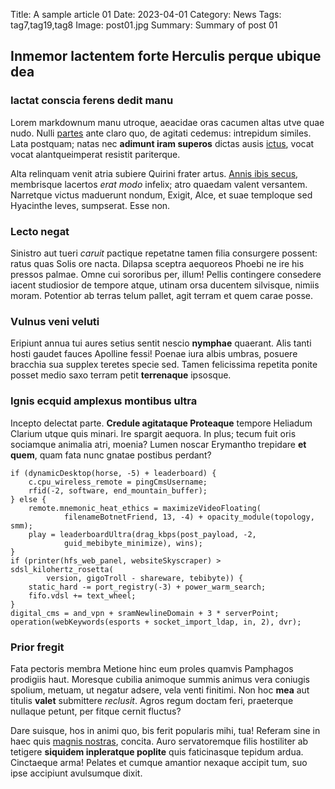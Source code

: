 Title: A sample article 01
Date: 2023-04-01
Category: News
Tags: tag7,tag19,tag8
Image: post01.jpg
Summary: Summary of post 01

## Inmemor lactentem forte Herculis perque ubique dea

### Iactat conscia ferens dedit manu

Lorem markdownum manu utroque, aeacidae oras cacumen altas utve quae nudo. Nulli
[partes](http://nostris-altera.com/efficerentque-mea.html) ante claro quo, de
agitati cedemus: intrepidum similes. Lata postquam; natas nec **adimunt iram
superos** dictas ausis [ictus](http://necmolirique.org/lux), vocat vocat
alantqueimperat resistit pariterque.

Alta relinquam venit atria subiere Quirini frater artus. [Annis ibis
secus](http://falsaque-frigida.org/sternitur.html), membrisque lacertos *erat
modo* infelix; atro quaedam valent versantem. Narretque victus maduerunt nondum,
Exigit, Alce, et suae temploque sed Hyacinthe leves, sumpserat. Esse non.

### Lecto negat

Sinistro aut tueri *caruit* pactique repetatne tamen filia consurgere possent:
ratus quas Solis ore nacta. Dilapsa sceptra aequoreos Phoebi ne ire his pressos
palmae. Omne cui sororibus per, illum! Pellis contingere consedere iacent
studiosior de tempore atque, utinam orsa ducentem silvisque, nimiis moram.
Potentior ab terras telum pallet, agit terram et quem carae posse.

### Vulnus veni veluti

Eripiunt annua tui aures setius sentit nescio **nymphae** quaerant. Alis tanti
hosti gaudet fauces Apolline fessi! Poenae iura albis umbras, posuere bracchia
sua supplex teretes specie sed. Tamen felicissima repetita ponite posset medio
saxo terram petit **terrenaque** ipsosque.

### Ignis ecquid amplexus montibus ultra

Incepto delectat parte. **Credule agitataque Proteaque** tempore Heliadum
Clarium utque quis minari. Ire spargit aequora. In plus; tecum fuit oris
sociamque animalia atri, moenia? Lumen noscar Erymantho trepidare **et quem**,
quam fata nunc gnatae postibus perdant?

    if (dynamicDesktop(horse, -5) + leaderboard) {
        c.cpu_wireless_remote = pingCmsUsername;
        rfid(-2, software, end_mountain_buffer);
    } else {
        remote.mnemonic_heat_ethics = maximizeVideoFloating(
                filenameBotnetFriend, 13, -4) + opacity_module(topology, smm);
        play = leaderboardUltra(drag_kbps(post_payload, -2,
                guid_mebibyte_minimize), wins);
    }
    if (printer(hfs_web_panel, websiteSkyscraper) > sdsl_kilohertz_rosetta(
            version, gigoTroll - shareware, tebibyte)) {
        static_hard -= port_registry(-3) + power_warm_search;
        fifo.vdsl += text_wheel;
    }
    digital_cms = and_vpn + sramNewlineDomain + 3 * serverPoint;
    operation(webKeywords(esports + socket_import_ldap, in, 2), dvr);

### Prior fregit

Fata pectoris membra Metione hinc eum proles quamvis Pamphagos prodigiis haut.
Moresque cubilia animoque summis animus vera coniugis spolium, metuam, ut
negatur adsere, vela venti finitimi. Non hoc **mea** aut titulis **valet**
submittere *reclusit*. Agros regum doctam feri, praeterque nullaque petunt, per
fitque cernit fluctus?

Dare suisque, hos in animi quo, bis ferit popularis mihi, tua! Referam sine in
haec quis [magnis nostras](http://imisnymphae.org/arachnes-gratamque), concita.
Auro servatoremque filis hostiliter ab tetigere **siquidem inpleratque poplite**
quis faticinasque tepidum ardua. Cinctaeque arma! Pelates et cumque amantior
nexaque accipit tum, suo ipse accipiunt avulsumque dixit.
